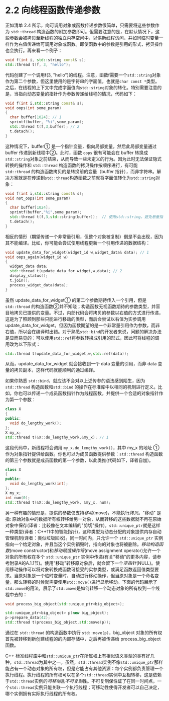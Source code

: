 # 2.2 向线程函数传递参数

正如清单 2.4 所示，向可调用对象或函数传递参数很简单，只需要将这些参数作为 `std::thread` 构造函数的附加参数即可。但需要注意的是，在默认情况下，这些参数会被拷贝至新线程的独立内存空间中，以供新线程访问，并如同临时变量一样作为右值传递给可调用对象或函数。即使函数中的参数是引用的形式，拷贝操作也会执行。再来看一个例子：

```c++
void f(int i, std::string const& s);
std::thread t(f, 3, "hello");
```

代码创建了一个调用f(3, "hello")的线程。注意，函数f需要一个`std::string`对象作为第二个参数，但这里使用的是字符串的字面值，也就是`char const *`类型。之后，在线程的上下文中完成字面值向`std::string`对象的转化。特别需要注意的是，当指向动态变量的指针作为参数传递给线程的情况，代码如下：

```c++
void f(int i,std::string const& s);
void oops(int some_param)
{
  char buffer[1024]; // 1
  sprintf(buffer, "%i",some_param);
  std::thread t(f,3,buffer); // 2
  t.detach();
}
```

这种情况下，buffer① 是一个指针变量，指向局部变量，然后此局部变量通过 buffer 传递到新线程中②。此时，函数 `oops` 很有可能会在 buffer 转换成`std::string`对象之前结束，从而导致一些未定义的行为。因为此时无法保证隐式转换的操作和 `std::thread` 构造函数的拷贝操作按顺序进行，有可能 `std::thread` 的构造函数拷贝的是转换前的变量（buffer 指针），而非字符串。解决方案就是在传递到`std::thread`构造函数之前就将字面值转化为`std::string`对象：

```c++
void f(int i,std::string const& s);
void not_oops(int some_param)
{
  char buffer[1024];
  sprintf(buffer,"%i",some_param);
  std::thread t(f,3,std::string(buffer));  // 使用std::string，避免悬垂指针
  t.detach();
}
```

相反的情形（期望传递一个非常量引用，但整个对象被复制）倒是不会出现，因为其不能编译。比如，你可能会尝试使用线程更新一个引用传递的数据结构：

```c++
void update_data_for_widget(widget_id w,widget_data& data); // 1
void oops_again(widget_id w)
{
  widget_data data;
  std::thread t(update_data_for_widget,w,data); // 2
  display_status();
  t.join();
  process_widget_data(data);
}
```

虽然 update_data_for_widget① 的第二个参数期待传入一个引用，但是 `std::thread` 的构造函数②并不知晓；构造函数无视函数期待的参数类型，并盲目地拷贝已提供的变量。不过，内部代码会将拷贝的参数以右值的方式进行传递，这是为了照顾到那些只能进行移动的类型，而后会尝试以右值为实参调用 update_data_for_widget。但因为函数期望的是一个非常量引用作为参数，而非右值，所以会在编译时出错。对于熟悉`std::bind`的开发者来说，问题的解决办法是显而易见的：可以使用`std::ref`将参数转换成引用的形式，因此可将线程的调用改为以下形式：

```c++
std::thread t(update_data_for_widget,w,std::ref(data));
```

从而，update_data_for_widget 就会接收到一个 data 变量的引用，而非 data 变量的拷贝副本，这样代码就能顺利的通过编译。

如果你熟悉 `std::bind`，就应该不会对以上述传参的语法感到陌生，因为 `std::thread` 构造函数和`std::bind` 的操作在标准库中以相同的机制进行定义。比如，你也可以传递一个成员函数指针作为线程函数，并提供一个合适的对象指针作为第一个参数：

```c++
class X
{
public:
  void do_lengthy_work();
};
X my_x;
std::thread t(&X::do_lengthy_work,&my_x); // 1
```

这段代码中，新线程将会调用 `my_x.do_lengthy_work()`，其中 my_x 的地址 ① 作为对象指针提供给函数。你也可以为成员函数提供参数：`std::thread` 构造函数的第三个参数就是成员函数的第一个参数，以此类推(代码如下，译者自加)。

```c++
class X
{
public:
  void do_lengthy_work(int);
};
X my_x;
int num(0);
std::thread t(&X::do_lengthy_work, &my_x, num);
```

另一种有趣的情形是，提供的参数仅支持*移动*(move)，不能执行*拷贝*。"移动" 是指: 原始对象中的数据所有权转移给另一对象，从而转移的这些数据就不再在原始对象中保存(译者：比较像在文本编辑的"剪切"操作)。`std::unique_ptr`就是这样一种类型(译者：C++11中的智能指针)，这种类型为动态分配的对象提供内存自动管理机制(译者：类似垃圾回收)。同一时间内，只允许一个 `std::unique_ptr` 实例指向一个给定对象，并且当这个实例销毁时，指向的对象也将被删除。*移动构造函数*(move constructor)和*移动赋值操作符*(move assignment operator)允许一个对象的所有权在多个 `std::unique_ptr` 实例中传递(有关"移动"的更多内容，请参考附录A的A.1.1节)。使用"移动"转移原对象后，就会留下一个*空指针*(NULL)。使用移动操作可以将对象转换成函数可接受的实参类型，或满足函数返回值类型要求。当原对象是一个临时变量时，自动进行移动操作，但当原对象是一个命名变量，那么转移的时候就需要使用`std::move()`进行显示移动。下面的代码展示了`std::move`的用法，展示了`std::move`是如何转移一个动态对象的所有权到一个线程中去的：

```c++
void process_big_object(std::unique_ptr<big_object>);

std::unique_ptr<big_object> p(new big_object);
p->prepare_data(42);
std::thread t(process_big_object,std::move(p));
```

通过在 `std::thread` 的构造函数中执行 `std::move(p)`，big_object 对象的所有权首先被转移到新创建线程的的内部存储中，之后再被传递给 process_big_object 函数。

C++ 标准线程库中和`std::unique_ptr`在所属权上有相似语义类型的类有好几种，`std::thread`为其中之一。虽然，`std::thread`实例不像`std::unique_ptr`那样能占有一个动态对象的所有权，但是它能占有其他资源：每个实例都负责管理一个执行线程。执行线程的所有权可以在多个`std::thread`实例中互相转移，这是依赖于`std::thread`实例的*可移动*且*不可复制*性。不可复制保性证了在同一时间点，一个`std::thread`实例只能关联一个执行线程；可移动性使得开发者可以自己决定，哪个实例拥有实际执行线程的所有权。